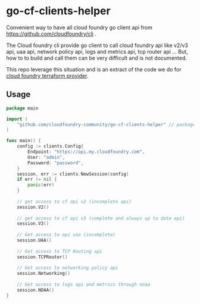 # go-cf-clients-helper

Convenient way to have all cloud foundry go client api from https://github.com/cloudfoundry/cli .

The Cloud foundry cli provide go client to call cloud foundry api like v2/v3 api, uaa api, 
network policy api, logs and metrics api, tcp router api ...
But, how to to build and call them can be very difficult and is not documented.

This repo leverage this situation and is an extract of the code we do for [cloud foundry terraform provider](https://github.com/cloudfoundry-community/terraform-provider-cf).

## Usage

```go
package main

import (
	"github.com/cloudfoundry-community/go-cf-clients-helper" // package name is clients
)

func main() {
	config := clients.Config{
		Endpoint: "https://api.my.cloudfoundry.com",
		User: "admin",
		Password: "password",
	}
	session, err := clients.NewSession(config)
	if err != nil {
		panic(err)
	}
	
	// get access to cf api v2 (incomplete api)
	session.V2()
	
	// get access to cf api v3 (complete and always up to date api)
    session.V3()
	
	// Get access to api uaa (incomplete)
	session.UAA()
	
	// Get access to TCP Routing api
	session.TCPRouter()
	
	// Get access to networking policy api
	session.Networking()
	
	// Get access to logs api and metrics through noaa
	session.NOAA()
}
```